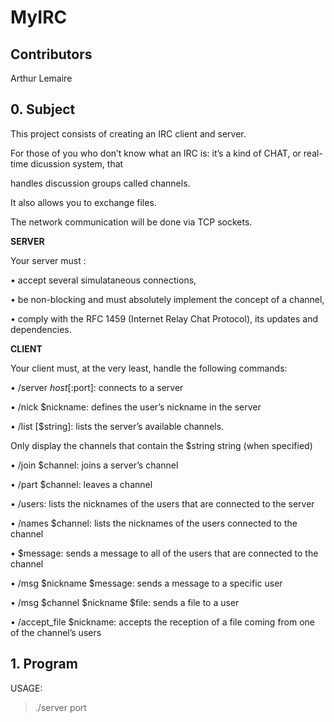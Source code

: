 # MyIRC


## Contributors

Arthur Lemaire

## 0. Subject

This project consists of creating an IRC client and server.

For those of you who don’t know what an IRC is: it’s a kind of CHAT, or real-time dicussion system, that

handles discussion groups called channels.

It also allows you to exchange files.

The network communication will be done via TCP sockets.

**SERVER**

Your server must :

• accept several simulataneous connections,

• be non-blocking and must absolutely implement the concept of a channel,

• comply with the RFC 1459 (Internet Relay Chat Protocol), its updates and dependencies.

**CLIENT**

Your client must, at the very least, handle the following commands:

• /server $host[:$port]: connects to a server

• /nick $nickname: defines the user’s nickname in the server

• /list [$string]: lists the server’s available channels.

Only display the channels that contain the $string string (when specified)

• /join $channel: joins a server’s channel

• /part $channel: leaves a channel

• /users: lists the nicknames of the users that are connected to the server

• /names $channel: lists the nicknames of the users connected to the channel

• $message: sends a message to all of the users that are connected to the channel

• /msg $nickname $message: sends a message to a specific user

• /msg $channel $nickname $file: sends a file to a user

• /accept_file $nickname: accepts the reception of a file coming from one of the channel’s users


## 1. Program

USAGE:

> ./server port
